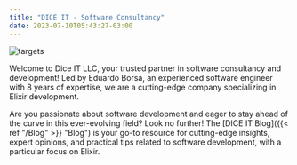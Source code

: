 ```yaml
---
title: "DICE IT - Software Consultancy"
date: 2023-07-10T05:43:27-03:00
---
```


![targets](/images/about/eduardo.jpg)

Welcome to Dice IT LLC, your trusted partner in software consultancy and development! Led by Eduardo Borsa, an experienced software engineer with 8 years of expertise, we are a cutting-edge company specializing in Elixir development.

Are you passionate about software development and eager to stay ahead of the curve in this ever-evolving field? Look no further! The [DICE IT Blog]({{< ref "/Blog" >}} "Blog") is your go-to resource for cutting-edge insights, expert opinions, and practical tips related to software development, with a particular focus on Elixir.
